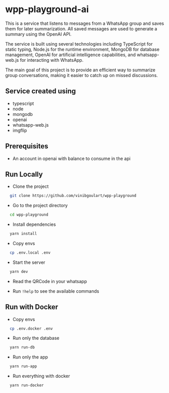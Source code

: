 # wpp-playground-ai

This is a service that listens to messages from a WhatsApp group and saves them for later summarization. All saved messages are used to generate a summary using the OpenAI API.

The service is built using several technologies including TypeScript for static typing, Node.js for the runtime environment, MongoDB for database management, OpenAI for artificial intelligence capabilities, and whatsapp-web.js for interacting with WhatsApp.

The main goal of this project is to provide an efficient way to summarize group conversations, making it easier to catch up on missed discussions.

## Service created using

- typescript
- node
- mongodb
- openai
- whatsapp-web.js
- imgflip

## Prerequisites

- An account in openai with balance to consume in the api

## Run Locally

- Clone the project

```bash
  git clone https://github.com/vinibgoulart/wpp-playground
```

- Go to the project directory

```bash
  cd wpp-playground
```

- Install dependencies

```bash
  yarn install
```

- Copy envs

```bash
  cp .env.local .env
```

- Start the server

```bash
  yarn dev
```

- Read the QRCode in your whatsapp

- Run `!help` to see the available commands

## Run with Docker

- Copy envs

```bash
  cp .env.docker .env
```

- Run only the database

```bash
  yarn run-db
```

- Run only the app

```bash
  yarn run-app
```

- Run everything with docker

```bash
  yarn run-docker
```
